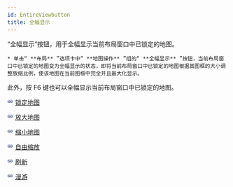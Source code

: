 ```yaml
---
id: EntireViewbutton
title: 全幅显示
---
```

“全幅显示”按钮，用于全幅显示当前布局窗口中已锁定的地图。

    * 单击“ **布局** ”选项卡中“ **地图操作** ”组的“ **全幅显示** ”按钮，当前布局窗口中已锁定的地图变为全幅显示的状态，即将当前布局窗口中已锁定的地图根据其图框的大小调整放缩比例，使该地图在当前图框中完全并且最大化显示。 

此外，按 F6 键也可以全幅显示当前布局窗口中已锁定的地图。

![](../../img/smalltitle.png) [锁定地图](LockMapButton.htm)

![](../../img/smalltitle.png) [放大地图](Zoominbutton.htm)

![](../../img/smalltitle.png) [缩小地图](Zoomoutbutton.htm)

![](../../img/smalltitle.png) [自由缩放](Zoomfreebutton.htm)

![](../../img/smalltitle.png) [刷新](RefreshMapbutton.htm)

![](../../img/smalltitle.png) [漫游](PanButton.htm)




